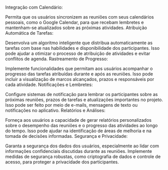 Integração com Calendário:  

Permita que os usuários sincronizem as reuniões com seus calendários pessoais, como o Google Calendar, para que recebam lembretes e mantenham-se atualizados sobre as próximas atividades.
Atribuição Automática de Tarefas:

Desenvolva um algoritmo inteligente que distribua automaticamente as tarefas com base nas habilidades e disponibilidade dos participantes. Isso pode ajudar a otimizar o processo de atribuição de atividades e evitar conflitos de agenda.
Rastreamento de Progresso:

Implemente funcionalidades que permitam aos usuários acompanhar o progresso das tarefas atribuídas durante e após as reuniões. Isso pode incluir a visualização de marcos alcançados, prazos e responsáveis por cada atividade.
Notificações e Lembretes:

Configure sistemas de notificação para lembrar os participantes sobre as próximas reuniões, prazos de tarefas e atualizações importantes no projeto. Isso pode ser feito por meio de e-mails, mensagens de texto ou notificações no aplicativo.
Relatórios e Análises:

Forneça aos usuários a capacidade de gerar relatórios personalizados sobre o desempenho das reuniões e o progresso das atividades ao longo do tempo. Isso pode ajudar na identificação de áreas de melhoria e na tomada de decisões informadas.
Segurança e Privacidade:

Garanta a segurança dos dados dos usuários, especialmente ao lidar com informações confidenciais discutidas durante as reuniões. Implemente medidas de segurança robustas, como criptografia de dados e controle de acesso, para proteger a privacidade dos participantes.
